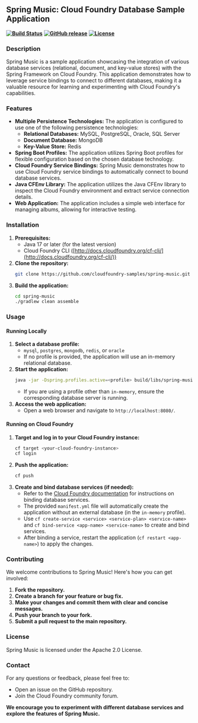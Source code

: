 ## Spring Music: Cloud Foundry Database Sample Application

**[![Build Status](https://github.com/cloudfoundry-samples/spring-music/workflows/CI/badge.svg)](https://github.com/cloudfoundry-samples/spring-music/actions)**
**[![GitHub release](https://img.shields.io/github/release/cloudfoundry-samples/spring-music.svg)](https://github.com/cloudfoundry-samples/spring-music/releases)**
**[![License](https://img.shields.io/github/license/cloudfoundry-samples/spring-music.svg)](https://github.com/cloudfoundry-samples/spring-music/blob/main/LICENSE)**

### Description

Spring Music is a sample application showcasing the integration of various database services (relational, document, and key-value stores) with the Spring Framework on Cloud Foundry.  This application demonstrates how to leverage service bindings to connect to different databases, making it a valuable resource for learning and experimenting with Cloud Foundry's capabilities.

### Features

* **Multiple Persistence Technologies:**  The application is configured to use one of the following persistence technologies:
    * **Relational Databases:** MySQL, PostgreSQL, Oracle, SQL Server
    * **Document Database:** MongoDB
    * **Key-Value Store:** Redis 
* **Spring Boot Profiles:** The application utilizes Spring Boot profiles for flexible configuration based on the chosen database technology.
* **Cloud Foundry Service Bindings:** Spring Music demonstrates how to use Cloud Foundry service bindings to automatically connect to bound database services.
* **Java CFEnv Library:** The application utilizes the Java CFEnv library to inspect the Cloud Foundry environment and extract service connection details.
* **Web Application:**  The application includes a simple web interface for managing albums, allowing for interactive testing.

### Installation

1. **Prerequisites:**
    * Java 17 or later (for the latest version)
    * Cloud Foundry CLI ([http://docs.cloudfoundry.org/cf-cli/](http://docs.cloudfoundry.org/cf-cli/))
2. **Clone the repository:**
    ```bash
    git clone https://github.com/cloudfoundry-samples/spring-music.git
    ```
3. **Build the application:**
    ```bash
    cd spring-music
    ./gradlew clean assemble
    ```

### Usage

#### Running Locally

1. **Select a database profile:**
    * `mysql`, `postgres`, `mongodb`, `redis`, or `oracle`
    * If no profile is provided, the application will use an in-memory relational database.
2. **Start the application:**
    ```bash
    java -jar -Dspring.profiles.active=<profile> build/libs/spring-music-1.0.jar
    ```
    * If you are using a profile other than `in-memory`, ensure the corresponding database server is running.
3. **Access the web application:**
    * Open a web browser and navigate to `http://localhost:8080/`.

#### Running on Cloud Foundry

1. **Target and log in to your Cloud Foundry instance:**
    ```bash
    cf target <your-cloud-foundry-instance>
    cf login
    ```
2. **Push the application:**
    ```bash
    cf push
    ```
3. **Create and bind database services (if needed):**
    * Refer to the [Cloud Foundry documentation](http://docs.cloudfoundry.org/buildpacks/java/spring-service-bindings.html) for instructions on binding database services. 
    * The provided `manifest.yml` file will automatically create the application without an external database (in the `in-memory` profile).
    * Use `cf create-service <service> <service-plan> <service-name>` and `cf bind-service <app-name> <service-name>` to create and bind services.
    * After binding a service, restart the application (`cf restart <app-name>`) to apply the changes.

### Contributing

We welcome contributions to Spring Music! Here's how you can get involved:

1. **Fork the repository.**
2. **Create a branch for your feature or bug fix.**
3. **Make your changes and commit them with clear and concise messages.**
4. **Push your branch to your fork.**
5. **Submit a pull request to the main repository.**

### License

Spring Music is licensed under the Apache 2.0 License.

### Contact

For any questions or feedback, please feel free to:

* Open an issue on the GitHub repository.
* Join the Cloud Foundry community forum.


**We encourage you to experiment with different database services and explore the features of Spring Music.**
